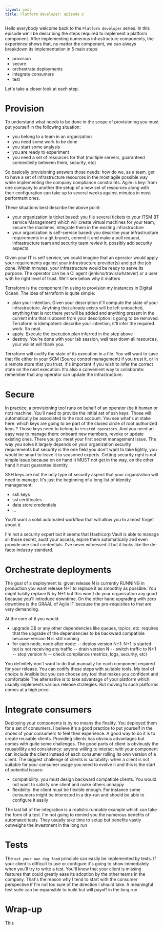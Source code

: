 ```yaml
---
layout: post
title: Platform developer: episode 0
---
```


Hello everybody welcome back to the `Platform developer` series. In this episode we'll be describing the steps required to implement a platform component.
After implementing numerous infrastructure components, the experience shows that, no matter the component, we can always breakdown its implementation in 5 main steps:

- provision
- secure
- orchestrate deployments
- integrate consumers
- test

Let's take a closer look at each step.

Provision
====

To understand what needs to be done in the scope of provisioning you must put yourself in the following situation:
- you belong to a team in an organization
- you need some work to be done
- you start some analysis
- you are ready to experiment
- you need a set of resources for that (multiple servers, guaranteed connectivity between them, security, etc)

So basically provisioning answers those needs: how do we, as a team, get to have a set of infrastructure resources in the most agile possible way while implementing the company compliance constraints.
Agile is key: from one company to another the setup of a new set of resources along with their configuration can take up to several weeks against minutes in most performant ones.

These situations best describe the above point:
- your organization is ticket based: you file several tickets to your ITSM (IT service Management) which will create virtual machines for your team, secure the machines, integrate them in the existing infrastructure
- your organization is self-service based: you describe your infrastructure requirements in a git branch, commit it and make a pull request, infrastructure team and security team review it, possibly add security aspects

Given your IT is self service, we could imagine that an operator would apply your requirements against your infrastructure provider(s) and get the job done.
Within minutes, your infrastructure would be ready to serve its purpose.
The operator can be a CI agent (jenkins/travis/whatever) or a user with he right level of trust. We'll see below why it matters

Terraform is the component I'm using to provision my instances in Digital Ocean.
The idea of terraform is quite simple:
- plan your intention. Given your description it'll compute the state of your infrastructure. Anything that already exists will be left untouched, anything that is not there yet will be added and anything present in the current infra that is absent from your description is going to be removed. Terraform is idempotent: describe your intention, it'll infer the required work. So neat.
- apply. Execute the execution plan inferred in the step above
- destroy. You're done with your lab session, well tear down all resources, your wallet will thank you.

Terraform will codify the state of its execution in a file. You will want to save that file either in your SCM (Source control management) if you trust it, or in a remote store that you trust.
It's important if you wish to infer the correct state on the next execution. It's also a convenient way to collaborate: remember that any operator can update the infrastructure.

Secure
====

In practice, a provisioning tool runs on behalf of an operator (be it human or not) machine. 
You'll need to provide the initial set of ssh keys. Those will automatically be associated to the root account. You see what's at stake here: which keys are going to be part of the closed circle of root authorized keys ?
Those keys need to belong to `trusted operators`. And you need an easy way to manage them: onboard new members, revoke or update existing ones.
There you go: meet your first secret management issue.
The way you solve it largely depends on your organization security requirements but security is the one field you don't want to take lightly, you would be smart to leave it to seasoned experts.
Getting security right is not simple issue because on on hand it MUST not get in the way, on the other hand it must guarantee identity.

SSH keys are not the only type of security aspect that your organization will need to manage.  It's just the beginning of a long list of identity management:
- ssh keys
- ssl certificates
- data store credentials
- ...

You'll want a solid automated workflow that will allow you to almost forget about it.

I'm not a security expert but it seems that Hashicorp Vault is able to manage all those secret, audit your access, expire them automatically and even provide one shot credentials.
I've never witnessed it but it looks like the de-facto industry standard.

Orchestrate deployments
===


The goal of a deployment is: given release N is currently RUNNING in production you want release N+1 to replace it as smoothly as possible.
You might baldly replace N by N+1 but this won't do your organization any good because you'll introduce downtime.
On the other hand upgrading with zero downtime is the GRAAL of Agile IT because the pre-requisites to that are very demanding.

At the core of it you would:
- upgrade DB or any other dependencies like queues, topics, etc: requires that the upgrade of the dependencies to be backward compatible because version N is still running 
- for each node, node after node:
-- deploy version N+1: N+1 is started but is not receiving any traffic
-- drain version N
-- switch traffic to N+1
-- stop version N
-- check compliance (metrics, logs, security, etc) 

You definitely don't want to do that manually for each component required for your release.
You can codify these steps with suitable tools. My tool of choice is Ansible but you can choose any tool that makes you confident and comfortable
The alternative is to take advantage of your platform which usually implements various release strategies. But moving to such platforms comes at a high price.

Integrate consumers
===


Deploying your components is by no means the finality. You deployed them for a set of consumers.
I believe it's a good practice to put yourself in the shoes of your consumers to feel their experience.
A good way to do it is to create reusable clients. Providing clients has obvious advantages but comes with quite some challenges.
The good parts of client is obviously the reusablility and consistency: anyone willing to interact with your component can include the client instead of each consumer rolling its own version of a client.
The biggest challenge of clients is suitability: when a client is not suitable for your consumer usage you need to evolve it and this is the start of potential issues:
- compatibility: you must design backward compatible clients. You would not want to satisfy one client and make others unhappy
- flexibility: the client must be flexible enough. For instance some consumers might be interested in a dry-run and should be able to configure it easily

The last bit of the integration is a realistic runnable example which can take the form of a test.
I'm not going to remind you the numerous benefits of automated tests. They usually take time to setup but benefits vastly outweighs the investment in the long run


Tests
===

The `eat your own dog food` principle can easily be implemented by tests.
If your client is difficult to use or configure it's going to show immediately when you'll try to write a test. You'll know that your client is missing features that could greatly ease its adoption by the other teams in the company.
That's the reason why I tend to start with the consumer perspective if I'm not too sure of the direction I should take.
A meaningful test suite can be expansible to build but will payoff in the long run.


Wrap-up
===

This 
